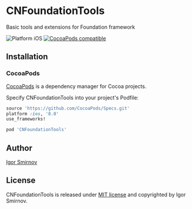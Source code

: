 # CNFoundationTools
Basic tools and extensions for Foundation framework

<img src="https://img.shields.io/badge/platform-iOS-blue.svg?style=flat" alt="Platform iOS" />
<a href="https://cocoapods.org/pods/CNTimerView"><img src="https://img.shields.io/badge/pod-0.0.1-blue.svg" alt="CocoaPods compatible" /></a>

## Installation

### CocoaPods

[CocoaPods](https://cocoapods.org/) is a dependency manager for Cocoa projects.

Specify CNFoundationTools into your project's Podfile:

```ruby
source 'https://github.com/CocoaPods/Specs.git'
platform :ios, '8.0'
use_frameworks!

pod 'CNFoundationTools'
```
## Author

[Igor Smirnov](https://www.github.com/megavolt605 "Igor Smirnov Github")

## License

CNFoundationTools is released under [MIT license](https://raw.githubusercontent.com/xmartlabs/XLActionController/master/LICENSE) and copyrighted by Igor Smirnov.
